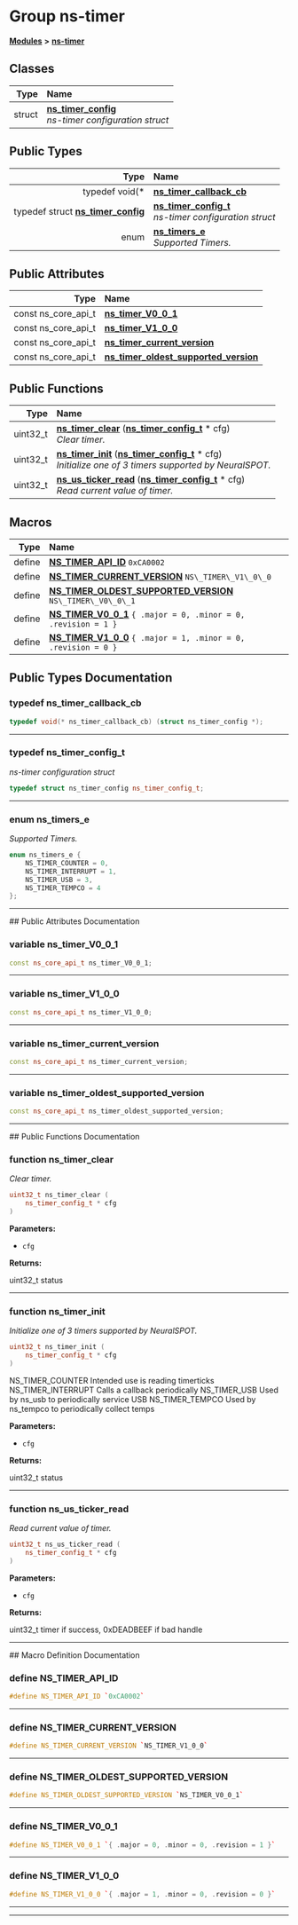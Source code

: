 

# Group ns-timer



[**Modules**](modules.md) **>** [**ns-timer**](group__ns-timer.md)




















## Classes

| Type | Name |
| ---: | :--- |
| struct | [**ns\_timer\_config**](structns__timer__config.md) <br>_ns-timer configuration struct_  |


## Public Types

| Type | Name |
| ---: | :--- |
| typedef void(\* | [**ns\_timer\_callback\_cb**](#typedef-ns_timer_callback_cb)  <br> |
| typedef struct [**ns\_timer\_config**](structns__timer__config.md) | [**ns\_timer\_config\_t**](#typedef-ns_timer_config_t)  <br>_ns-timer configuration struct_  |
| enum  | [**ns\_timers\_e**](#enum-ns_timers_e)  <br>_Supported Timers._  |




## Public Attributes

| Type | Name |
| ---: | :--- |
|  const ns\_core\_api\_t | [**ns\_timer\_V0\_0\_1**](#variable-ns_timer_v0_0_1)  <br> |
|  const ns\_core\_api\_t | [**ns\_timer\_V1\_0\_0**](#variable-ns_timer_v1_0_0)  <br> |
|  const ns\_core\_api\_t | [**ns\_timer\_current\_version**](#variable-ns_timer_current_version)  <br> |
|  const ns\_core\_api\_t | [**ns\_timer\_oldest\_supported\_version**](#variable-ns_timer_oldest_supported_version)  <br> |
















## Public Functions

| Type | Name |
| ---: | :--- |
|  uint32\_t | [**ns\_timer\_clear**](#function-ns_timer_clear) ([**ns\_timer\_config\_t**](ns__timer_8h.md#typedef-ns_timer_config_t) \* cfg) <br>_Clear timer._  |
|  uint32\_t | [**ns\_timer\_init**](#function-ns_timer_init) ([**ns\_timer\_config\_t**](ns__timer_8h.md#typedef-ns_timer_config_t) \* cfg) <br>_Initialize one of 3 timers supported by NeuralSPOT._  |
|  uint32\_t | [**ns\_us\_ticker\_read**](#function-ns_us_ticker_read) ([**ns\_timer\_config\_t**](ns__timer_8h.md#typedef-ns_timer_config_t) \* cfg) <br>_Read current value of timer._  |



























## Macros

| Type | Name |
| ---: | :--- |
| define  | [**NS\_TIMER\_API\_ID**](ns__timer_8h.md#define-ns_timer_api_id)  `0xCA0002`<br> |
| define  | [**NS\_TIMER\_CURRENT\_VERSION**](ns__timer_8h.md#define-ns_timer_current_version)  `NS\_TIMER\_V1\_0\_0`<br> |
| define  | [**NS\_TIMER\_OLDEST\_SUPPORTED\_VERSION**](ns__timer_8h.md#define-ns_timer_oldest_supported_version)  `NS\_TIMER\_V0\_0\_1`<br> |
| define  | [**NS\_TIMER\_V0\_0\_1**](ns__timer_8h.md#define-ns_timer_v0_0_1)  `{ .major = 0, .minor = 0, .revision = 1 }`<br> |
| define  | [**NS\_TIMER\_V1\_0\_0**](ns__timer_8h.md#define-ns_timer_v1_0_0)  `{ .major = 1, .minor = 0, .revision = 0 }`<br> |

## Public Types Documentation




### typedef ns\_timer\_callback\_cb 

```C++
typedef void(* ns_timer_callback_cb) (struct ns_timer_config *);
```




<hr>



### typedef ns\_timer\_config\_t 

_ns-timer configuration struct_ 
```C++
typedef struct ns_timer_config ns_timer_config_t;
```




<hr>



### enum ns\_timers\_e 

_Supported Timers._ 
```C++
enum ns_timers_e {
    NS_TIMER_COUNTER = 0,
    NS_TIMER_INTERRUPT = 1,
    NS_TIMER_USB = 3,
    NS_TIMER_TEMPCO = 4
};
```




<hr>
## Public Attributes Documentation




### variable ns\_timer\_V0\_0\_1 

```C++
const ns_core_api_t ns_timer_V0_0_1;
```




<hr>



### variable ns\_timer\_V1\_0\_0 

```C++
const ns_core_api_t ns_timer_V1_0_0;
```




<hr>



### variable ns\_timer\_current\_version 

```C++
const ns_core_api_t ns_timer_current_version;
```




<hr>



### variable ns\_timer\_oldest\_supported\_version 

```C++
const ns_core_api_t ns_timer_oldest_supported_version;
```




<hr>
## Public Functions Documentation




### function ns\_timer\_clear 

_Clear timer._ 
```C++
uint32_t ns_timer_clear (
    ns_timer_config_t * cfg
) 
```





**Parameters:**


* `cfg` 



**Returns:**

uint32\_t status 





        

<hr>



### function ns\_timer\_init 

_Initialize one of 3 timers supported by NeuralSPOT._ 
```C++
uint32_t ns_timer_init (
    ns_timer_config_t * cfg
) 
```



NS\_TIMER\_COUNTER Intended use is reading timerticks NS\_TIMER\_INTERRUPT Calls a callback periodically NS\_TIMER\_USB Used by ns\_usb to periodically service USB NS\_TIMER\_TEMPCO Used by ns\_tempco to periodically collect temps




**Parameters:**


* `cfg` 



**Returns:**

uint32\_t status 





        

<hr>



### function ns\_us\_ticker\_read 

_Read current value of timer._ 
```C++
uint32_t ns_us_ticker_read (
    ns_timer_config_t * cfg
) 
```





**Parameters:**


* `cfg` 



**Returns:**

uint32\_t timer if success, 0xDEADBEEF if bad handle 





        

<hr>
## Macro Definition Documentation





### define NS\_TIMER\_API\_ID 

```C++
#define NS_TIMER_API_ID `0xCA0002`
```




<hr>



### define NS\_TIMER\_CURRENT\_VERSION 

```C++
#define NS_TIMER_CURRENT_VERSION `NS_TIMER_V1_0_0`
```




<hr>



### define NS\_TIMER\_OLDEST\_SUPPORTED\_VERSION 

```C++
#define NS_TIMER_OLDEST_SUPPORTED_VERSION `NS_TIMER_V0_0_1`
```




<hr>



### define NS\_TIMER\_V0\_0\_1 

```C++
#define NS_TIMER_V0_0_1 `{ .major = 0, .minor = 0, .revision = 1 }`
```




<hr>



### define NS\_TIMER\_V1\_0\_0 

```C++
#define NS_TIMER_V1_0_0 `{ .major = 1, .minor = 0, .revision = 0 }`
```




<hr>

------------------------------


